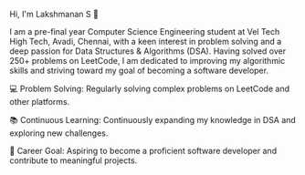Hi, I'm Lakshmanan S 👋

I am a pre-final year Computer Science Engineering student at Vel Tech High Tech, Avadi, Chennai,
with a keen interest in problem solving and a deep passion for Data Structures & Algorithms (DSA). 
Having solved over 250+ problems on LeetCode, I am dedicated to improving my algorithmic skills and striving toward my goal of becoming a software developer.

💻 Problem Solving: Regularly solving complex problems on LeetCode and other platforms.

📚 Continuous Learning: Continuously expanding my knowledge in DSA and exploring new challenges.

🎯 Career Goal: Aspiring to become a proficient software developer and contribute to meaningful projects.
